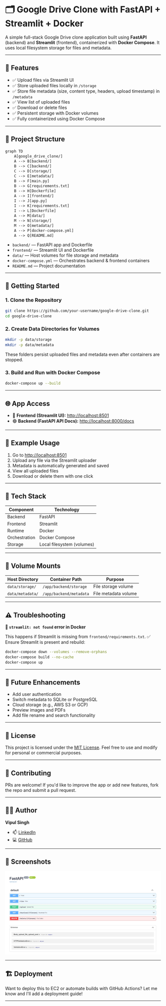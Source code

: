 # 🗂️ Google Drive Clone with FastAPI + Streamlit + Docker

A simple full-stack Google Drive clone application built using **FastAPI** (backend) and **Streamlit** (frontend), containerized with **Docker Compose**. It uses local filesystem storage for files and metadata.

---

## 📌 Features

- ✅ Upload files via Streamlit UI
- ✅ Store uploaded files locally in `/storage`
- ✅ Store file metadata (size, content type, headers, upload timestamp) in `/metadata`
- ✅ View list of uploaded files
- ✅ Download or delete files
- ✅ Persistent storage with Docker volumes
- ✅ Fully containerized using Docker Compose

---

## 📁 Project Structure

```mermaid
graph TD
    A[google_drive_clone/] 
    A --> B[backend/]
    B --> C[backend/]
    C --> D[storage/]
    C --> E[metadata/]
    B --> F[main.py]
    B --> G[requirements.txt]
    B --> H[Dockerfile]
    A --> I[frontend/]
    I --> J[app.py]
    I --> K[requirements.txt]
    I --> L[Dockerfile]
    A --> M[data/]
    M --> N[storage/]
    M --> O[metadata/]
    A --> P[docker-compose.yml]
    A --> Q[README.md]
```

- `backend/` — FastAPI app and Dockerfile
- `frontend/` — Streamlit UI and Dockerfile
- `data/` — Host volumes for file storage and metadata
- `docker-compose.yml` — Orchestrates backend & frontend containers
- `README.md` — Project documentation

---

## 🚀 Getting Started

### 1. Clone the Repository

```bash
git clone https://github.com/your-username/google-drive-clone.git
cd google-drive-clone
```

### 2. Create Data Directories for Volumes

```bash
mkdir -p data/storage
mkdir -p data/metadata
```

These folders persist uploaded files and metadata even after containers are stopped.

### 3. Build and Run with Docker Compose

```bash
docker-compose up --build
```

---

## 🌐 App Access

- 🔵 **Frontend (Streamlit UI):** [http://localhost:8501](http://localhost:8501)
- 🟢 **Backend (FastAPI API Docs):** [http://localhost:8000/docs](http://localhost:8000/docs)

---

## 🧪 Example Usage

1. Go to [http://localhost:8501](http://localhost:8501)
2. Upload any file via the Streamlit uploader
3. Metadata is automatically generated and saved
4. View all uploaded files
5. Download or delete them with one click

---

## 🧰 Tech Stack

| Component   | Technology        |
|-------------|------------------|
| Backend     | FastAPI          |
| Frontend    | Streamlit        |
| Runtime     | Docker           |
| Orchestration | Docker Compose |
| Storage     | Local filesystem (volumes) |

---

## 🔁 Volume Mounts

| Host Directory     | Container Path             | Purpose               |
|--------------------|---------------------------|-----------------------|
| `data/storage/`    | `/app/backend/storage`    | File storage volume   |
| `data/metadata/`   | `/app/backend/metadata`   | File metadata volume  |

---

## ⚠️ Troubleshooting

**🐍 `streamlit: not found` error in Docker**

This happens if Streamlit is missing from `frontend/requirements.txt`.
✅ Ensure Streamlit is present and rebuild:

```bash
docker-compose down --volumes --remove-orphans
docker-compose build --no-cache
docker-compose up
```

---

## 📌 Future Enhancements

- Add user authentication
- Switch metadata to SQLite or PostgreSQL
- Cloud storage (e.g., AWS S3 or GCP)
- Preview images and PDFs
- Add file rename and search functionality

---

## 📜 License

This project is licensed under the [MIT License](LICENSE).
Feel free to use and modify for personal or commercial purposes.

---

## 🤝 Contributing

PRs are welcome! If you'd like to improve the app or add new features, fork the repo and submit a pull request.

---

## 👨‍💻 Author

**Vipul Singh**

- 📫 [LinkedIn](https://www.linkedin.com/in/vipul-singh-664b3021b/)
- 💻 [GitHub](https://github.com/VipulSingh2)

---

## 📸 Screenshots

<!-- Add screenshots here if desired! Example: -->
<!-- ![Main UI](screenshots/main_ui.png) -->
![Backend Architecture](https://github.com/VipulSingh2/Google-Drive-Clone/blob/main/images/backend.jpeg?raw=true)


---

## 🏗️ Deployment

Want to deploy this to EC2 or automate builds with GitHub Actions? Let me know and I'll add a deployment guide!

---

```
